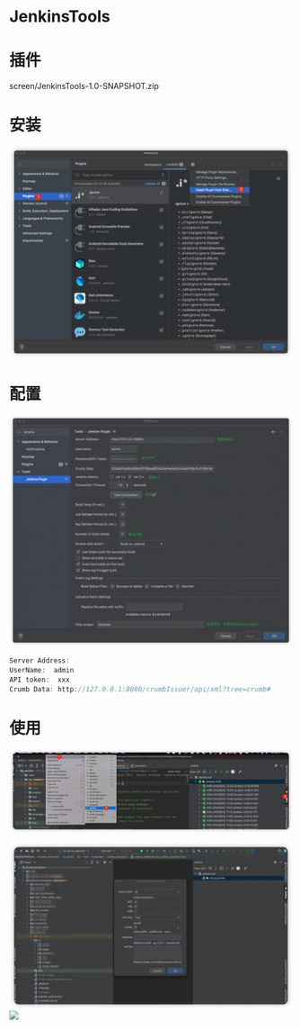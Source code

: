 # JenkinsTools
# 插件

screen/JenkinsTools-1.0-SNAPSHOT.zip

# 安装
![img.png](screen/img.png)

# 配置
![img.png](screen/img2.png)

```Dart
Server Address:  
UserName:  admin
API token:  xxx
Crumb Data: http://127.0.0.1:8080/crumbIssuer/api/xml?tree=crumb#
```

# 使用
![img.png](screen/img3.png)

![img.png](screen/img4.png)
![](https://secure2.wostatic.cn/static/rjV1zWT2Ygk1thomNKBTNE/image.png)

